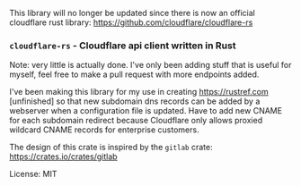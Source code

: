 This library will no longer be updated since there is now an official cloudflare rust library: https://github.com/cloudflare/cloudflare-rs

### `cloudflare-rs` - Cloudflare api client written in Rust
Note: very little is actually done. 
I've only been adding stuff that is useful for myself, feel free to make a pull request with more endpoints added.

I've been making this library for my use in creating https://rustref.com [unfinished] so that new subdomain dns records can be added by a webserver when a configuration file is updated. Have to add new CNAME for each subdomain redirect because Cloudflare only allows proxied wildcard CNAME records for enterprise customers.

The design of this crate is inspired by the `gitlab` crate: https://crates.io/crates/gitlab

License: MIT
